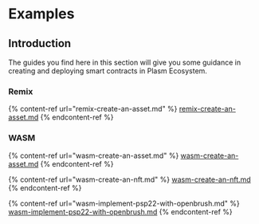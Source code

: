 # Examples

## Introduction

The guides you find here in this section will give you some guidance in creating and deploying smart contracts in Plasm Ecosystem.&#x20;

### Remix

{% content-ref url="remix-create-an-asset.md" %}
[remix-create-an-asset.md](remix-create-an-asset.md)
{% endcontent-ref %}

### WASM

{% content-ref url="wasm-create-an-asset.md" %}
[wasm-create-an-asset.md](wasm-create-an-asset.md)
{% endcontent-ref %}

{% content-ref url="wasm-create-an-nft.md" %}
[wasm-create-an-nft.md](wasm-create-an-nft.md)
{% endcontent-ref %}

{% content-ref url="wasm-implement-psp22-with-openbrush.md" %}
[wasm-implement-psp22-with-openbrush.md](wasm-implement-psp22-with-openbrush.md)
{% endcontent-ref %}

